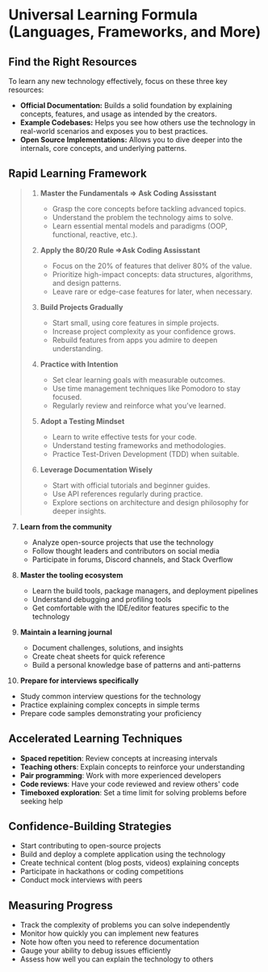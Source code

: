 
# Universal Learning Formula (Languages, Frameworks, and More)

## Find the Right Resources

To learn any new technology effectively, focus on these three key resources:

* **Official Documentation:** Builds a solid foundation by explaining concepts, features, and usage as intended by the creators.
* **Example Codebases:** Helps you see how others use the technology in real-world scenarios and exposes you to best practices.
* **Open Source Implementations:** Allows you to dive deeper into the internals, core concepts, and underlying patterns.

## Rapid Learning Framework

> 1. **Master the Fundamentals => Ask Coding Assisstant**
>
>    * Grasp the core concepts before tackling advanced topics.
>    * Understand the problem the technology aims to solve.
>    * Learn essential mental models and paradigms (OOP, functional, reactive, etc.).
> 2. **Apply the 80/20 Rule =>Ask Coding Assisstant**
>
>    * Focus on the 20% of features that deliver 80% of the value.
>    * Prioritize high-impact concepts: data structures, algorithms, and design patterns.
>    * Leave rare or edge-case features for later, when necessary.
> 3. **Build Projects Gradually**
>
>    * Start small, using core features in simple projects.
>    * Increase project complexity as your confidence grows.
>    * Rebuild features from apps you admire to deepen understanding.
> 4. **Practice with Intention**
>
>    * Set clear learning goals with measurable outcomes.
>    * Use time management techniques like Pomodoro to stay focused.
>    * Regularly review and reinforce what you’ve learned.
> 5. **Adopt a Testing Mindset**
>
>    * Learn to write effective tests for your code.
>    * Understand testing frameworks and methodologies.
>    * Practice Test-Driven Development (TDD) when suitable.
> 6. **Leverage Documentation Wisely**
>
>    * Start with official tutorials and beginner guides.
>    * Use API references regularly during practice.
>    * Explore sections on architecture and design philosophy for deeper insights.
7. **Learn from the community**
   - Analyze open-source projects that use the technology
   - Follow thought leaders and contributors on social media
   - Participate in forums, Discord channels, and Stack Overflow

8. **Master the tooling ecosystem**
   - Learn the build tools, package managers, and deployment pipelines
   - Understand debugging and profiling tools
   - Get comfortable with the IDE/editor features specific to the technology

9. **Maintain a learning journal**
    - Document challenges, solutions, and insights
    - Create cheat sheets for quick reference
    - Build a personal knowledge base of patterns and anti-patterns

10. **Prepare for interviews specifically**
   - Study common interview questions for the technology
   - Practice explaining complex concepts in simple terms
   - Prepare code samples demonstrating your proficiency

## Accelerated Learning Techniques

- **Spaced repetition**: Review concepts at increasing intervals
- **Teaching others**: Explain concepts to reinforce your understanding
- **Pair programming**: Work with more experienced developers
- **Code reviews**: Have your code reviewed and review others' code
- **Timeboxed exploration**: Set a time limit for solving problems before seeking help

## Confidence-Building Strategies

- Start contributing to open-source projects
- Build and deploy a complete application using the technology
- Create technical content (blog posts, videos) explaining concepts
- Participate in hackathons or coding competitions
- Conduct mock interviews with peers

## Measuring Progress

- Track the complexity of problems you can solve independently
- Monitor how quickly you can implement new features
- Note how often you need to reference documentation
- Gauge your ability to debug issues efficiently
- Assess how well you can explain the technology to others
